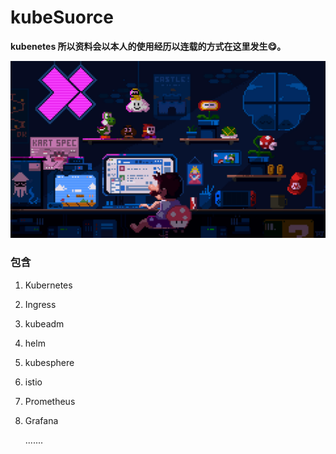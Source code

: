 # kubeSuorce

**kubenetes 所以资料会以本人的使用经历以连载的方式在这里发生😋。**

![wallhaven-ymwmek](https://github.com/ZhangChengJi/kubeSuorce/blob/master/image/wallhaven-ymwmek.jpg)

### 包含

1. Kubernetes

2. Ingress

3. kubeadm

4. helm

5. kubesphere

6. istio

7. Prometheus

8. Grafana

   .......